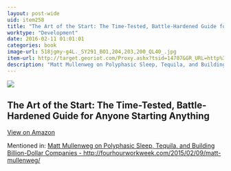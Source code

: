 ```yaml
---
layout: post-wide
uid: item258
title: "The Art of the Start: The Time-Tested, Battle-Hardened Guide for Anyone Starting Anything"
worktype: "Development"
date: 2016-02-11 01:01:01
categories: book
image-url: 518jgmy-g4L._SY291_BO1,204,203,200_QL40_.jpg
item-url: http://target.georiot.com/Proxy.ashx?tsid=14707&GR_URL=http%3A%2F%2Fwww.amazon.com%2FArt-Start-Time-Tested-Battle-Hardened-Starting%2Fdp%2F1591840562
description: "Matt Mullenweg on Polyphasic Sleep, Tequila, and Building Billion-Dollar Companies - http://fourhourworkweek.com/2015/02/09/matt-mullenweg/"
---
```

<a href="http://target.georiot.com/Proxy.ashx?tsid=14707&GR_URL=http%3A%2F%2Fwww.amazon.com%2FArt-Start-Time-Tested-Battle-Hardened-Starting%2Fdp%2F1591840562" target="blank"><img src="../../../../img/thumbs/518jgmy-g4L._SY291_BO1,204,203,200_QL40_.jpg" class="prod-img"></a>
<h2>The Art of the Start: The Time-Tested, Battle-Hardened Guide for Anyone Starting Anything</h2>
<p><a class="btn btn-primary" href="http://target.georiot.com/Proxy.ashx?tsid=14707&GR_URL=http%3A%2F%2Fwww.amazon.com%2FArt-Start-Time-Tested-Battle-Hardened-Starting%2Fdp%2F1591840562" target="blank">View on Amazon</a><p>
<p>Mentioned in: <a href="http://fourhourworkweek.com/2015/02/09/matt-mullenweg/" target="blank">Matt Mullenweg on Polyphasic Sleep, Tequila, and Building Billion-Dollar Companies - http://fourhourworkweek.com/2015/02/09/matt-mullenweg/</a></p>
